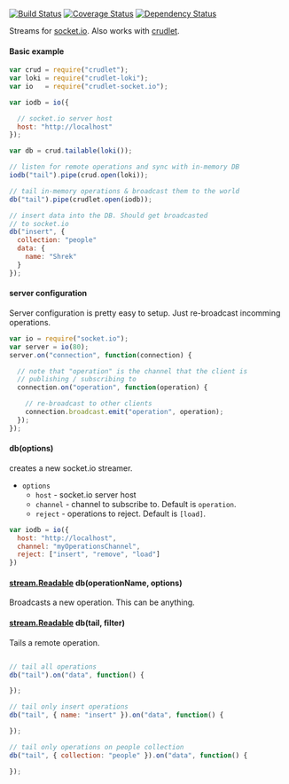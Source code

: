 
[![Build Status](https://travis-ci.org/mojo-js/crudlet-socket.io.svg)](https://travis-ci.org/mojo-js/crudlet-socket.io) [![Coverage Status](https://coveralls.io/repos/mojo-js/crudlet-socket.io/badge.svg?branch=master)](https://coveralls.io/r/mojo-js/crudlet-socket.io?branch=master) [![Dependency Status](https://david-dm.org/mojo-js/crudlet-socket.io.svg)](https://david-dm.org/mojo-js/crudlet-socket.io)

Streams for [socket.io](http://socket.io/). Also works with [crudlet](https://github.com/mojo-js/crudlet.js).

#### Basic example

```javascript
var crud = require("crudlet");
var loki = require("crudlet-loki");
var io   = require("crudlet-socket.io");

var iodb = io({

  // socket.io server host
  host: "http://localhost"
});

var db = crud.tailable(loki());

// listen for remote operations and sync with in-memory DB
iodb("tail").pipe(crud.open(loki));

// tail in-memory operations & broadcast them to the world
db("tail").pipe(crudlet.open(iodb));

// insert data into the DB. Should get broadcasted
// to socket.io
db("insert", {
  collection: "people"
  data: {
    name: "Shrek"
  }
});
```

#### server configuration

Server configuration is pretty easy to setup. Just re-broadcast incomming operations.

```javascript
var io = require("socket.io");
var server = io(80);
server.on("connection", function(connection) {

  // note that "operation" is the channel that the client is
  // publishing / subscribing to
  connection.on("operation", function(operation) {

    // re-broadcast to other clients
    connection.broadcast.emit("operation", operation);
  });
});
```

#### db(options)

creates a new socket.io streamer.

- `options`
  - `host` - socket.io server host
  - `channel` - channel to subscribe to. Default is `operation`.
  - `reject` - operations to reject. Default is `[load]`.

```javascript
var iodb = io({
  host: "http://localhost",
  channel: "myOperationsChannel",
  reject: ["insert", "remove", "load"]
})
```

#### [stream.Readable](https://nodejs.org/api/stream.html#stream_class_stream_readable) db(operationName, options)

Broadcasts a new operation. This can be anything.

#### [stream.Readable](https://nodejs.org/api/stream.html#stream_class_stream_readable) db(tail, filter)

Tails a remote operation.

```javascript

// tail all operations
db("tail").on("data", function() {

});

// tail only insert operations
db("tail", { name: "insert" }).on("data", function() {

});

// tail only operations on people collection
db("tail", { collection: "people" }).on("data", function() {

});
```
